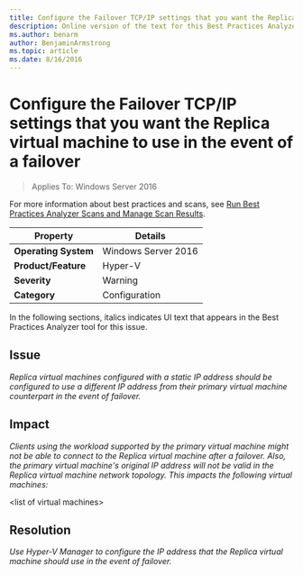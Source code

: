 ```yaml
---
title: Configure the Failover TCP/IP settings that you want the Replica virtual machine to use in the event of a failover
description: Online version of the text for this Best Practices Analyzer rule.
ms.author: benarm
author: BenjaminArmstrong
ms.topic: article
ms.date: 8/16/2016
---
```

# Configure the Failover TCP/IP settings that you want the Replica virtual machine to use in the event of a failover

>Applies To: Windows Server 2016

For more information about best practices and scans, see [Run Best Practices Analyzer Scans and Manage Scan Results](https://go.microsoft.com/fwlink/p/?LinkID=223177).

|Property|Details|
|-|-|
|**Operating System**|Windows Server 2016|
|**Product/Feature**|Hyper-V|
|**Severity**|Warning|
|**Category**|Configuration|

In the following sections, italics indicates UI text that appears in the Best Practices Analyzer tool for this issue.

## Issue
*Replica virtual machines configured with a static IP address should be configured to use a different IP address from their primary virtual machine counterpart in the event of failover.*

## Impact
*Clients using the workload supported by the primary virtual machine might not be able to connect to the Replica virtual machine after a failover. Also, the primary virtual machine's original IP address will not be valid in the Replica virtual machine network topology. This impacts the following virtual machines:*

\<list of virtual machines>

## Resolution
*Use Hyper-V Manager to configure the IP address that the Replica virtual machine should use in the event of failover.*



